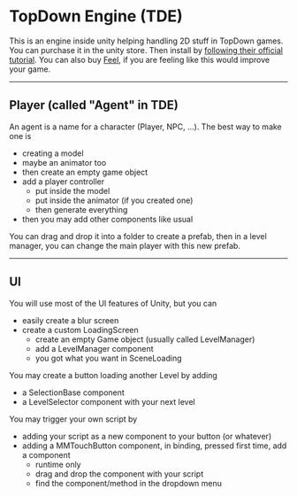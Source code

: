 # TopDown Engine (TDE)

This is an engine inside unity helping handling 2D stuff
in TopDown games. You can purchase it
in the unity store. Then install by
[following their official tutorial](https://topdown-engine-docs.moremountains.com/install.html).
You can also buy
[Feel](https://feel-docs.moremountains.com/index.html),
if you are feeling like this would improve your game.

<hr class="sr">

## Player (called "Agent" in TDE)

An agent is a name for a character (Player, NPC, ...). 
The best way to make one is

* creating a model
* maybe an animator too
* then create an empty game object
* add a player controller
  * put inside the model
  * put inside the animator (if you created one)
  * then generate everything
* then you may add other components like
  usual

You can drag and drop it into a folder to create a prefab,
then in a level manager,
you can change the main player with this new prefab.

<hr class="sl">

## UI

You will use most of the UI features of Unity, but
you can

* easily create a blur screen
* create a custom LoadingScreen
  * create an empty Game object (usually called LevelManager)
  * add a LevelManager component
  * you got what you want in SceneLoading

You may create a button loading another Level by adding

* a SelectionBase component
* a LevelSelector component with your next level

You may trigger your own script by

* adding your script as a new component to
  your button (or whatever)
* adding a MMTouchButton component,
  in binding, pressed first time, add a component
    * runtime only
    * drag and drop the component with your script
    * find the component/method in the dropdown menu